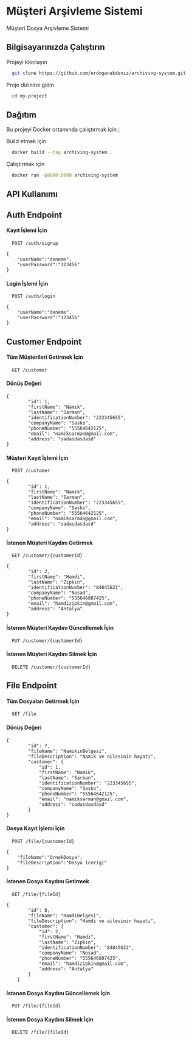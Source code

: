 
# Müşteri Arşivleme Sistemi

Müşteri Dosya Arşivleme Sistemi
## Bilgisayarınızda Çalıştırın

Projeyi klonlayın

```bash
  git clone https://github.com/erdoganakdeniz/archiving-system.git
```

Proje dizinine gidin

```bash
  cd my-project
```



  ## Dağıtım

Bu projeyi Docker ortamında çalıştırmak için ;

Build etmek için
```bash
  docker build --tag archiving-system .
```

Çalıştırmak için
```bash
  docker run -p8080:8080 archiving-system
```
  
  
## API Kullanımı



## Auth Endpoint
#### Kayıt İşlemi İçin

```http
  POST /auth/signup
```

````
{
    "userName":"deneme",
    "userPassword":"123456"
}
````
#### Login İşlemi İçin

```http
  POST /auth/login
```

````
{
    "userName":"deneme",
    "userPassword":"123456"
}
````

## Customer Endpoint
#### Tüm Müşterileri Getirmek İçin

```http
  GET /customer
```
#### Dönüş Değeri

````
{
        "id": 1,
        "firstName": "Namık",
        "lastName": "Sarman",
        "identificationNumber": "223345655",
        "companyName": "Sasko",
        "phoneNumber": "55564642125",
        "email": "namiksarman@gmail.com",
        "address": "sadasdasdasd"
}
````
#### Müşteri Kayıt İşlemi İçin

```http
  POST /customer
```

````
{
        "id": 1,
        "firstName": "Namık",
        "lastName": "Sarman",
        "identificationNumber": "223345655",
        "companyName": "Sasko",
        "phoneNumber": "55564642125",
        "email": "namiksarman@gmail.com",
        "address": "sadasdasdasd"
}
````

#### İstenen Müşteri Kaydını Getirmek

```http
  GET /customer/{customerId}
```

````
{
        "id": 2,
        "firstName": "Hamdi",
        "lastName": "Zıpkın",
        "identificationNumber": "84845622",
        "companyName": "Nosad",
        "phoneNumber": "555646887425",
        "email": "hamdizipkin@gmail.com",
        "address": "Antalya"
}
````
#### İstenen Müşteri Kaydını Güncellemek İçin

```http
  PUT /customer/{customerId}
```

#### İstenen Müşteri Kaydını Silmek İçin

```http
  DELETE /customer/{customerId}
```
## File Endpoint
#### Tüm Dosyaları Getirmek İçin

```http
  GET /file
```
#### Dönüş Değeri

````
{
        "id": 7,
        "fileName": "NamıkınBelgesi",
        "fileDescription": "Namık ve ailesinin hayatı",
        "customer": {
            "id": 1,
            "firstName": "Namık",
            "lastName": "Sarman",
            "identificationNumber": "223345655",
            "companyName": "Sasko",
            "phoneNumber": "55564642125",
            "email": "namiksarman@gmail.com",
            "address": "sadasdasdasd"
        }
}
````
#### Dosya Kayıt İşlemi İçin

```http
  POST /file/{customerId}
```

````
{
    "fileName":"OrnekDosya",
    "fileDescription":"Dosya Icerigi"
}
````

#### İstenen Dosya Kaydını Getirmek

```http
  GET /file/{fileId}
```

````
{
        "id": 8,
        "fileName": "HamdiBelgesi",
        "fileDescription": "Hamdi ve ailesinin hayatı",
        "customer": {
            "id": 2,
            "firstName": "Hamdi",
            "lastName": "Zıpkın",
            "identificationNumber": "84845622",
            "companyName": "Nosad",
            "phoneNumber": "555646887425",
            "email": "hamdizipkin@gmail.com",
            "address": "Antalya"
        }
    }
````
#### İstenen Dosya Kaydını Güncellemek İçin

```http
  PUT /file/{fileId}
```

#### İstenen Dosya Kaydını Silmek İçin

```http
  DELETE /file/{fileId}
```
